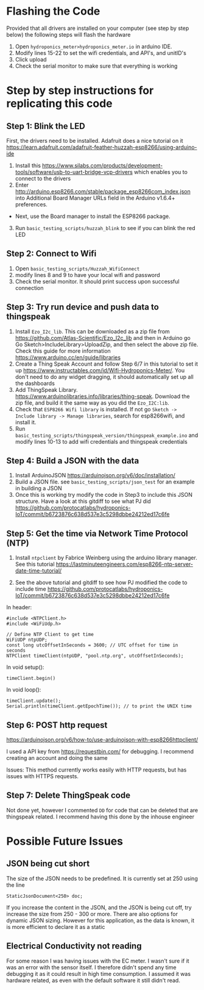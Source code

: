 # Flashing the Code

Provided that all drivers are installed on your computer (see step by step below) the following steps will flash the hardware

1. Open `hydroponics_meter>hydroponics_meter.io` in arduino IDE. 
2. Modify lines 15-22 to set the wifi credentials, and API's, and unitID's
3. Click upload
4. Check the serial monitor to make sure that everything is working

# Step by step instructions for replicating this code

## Step 1: Blink the LED

First, the drivers need to be installed. Adafruit does a nice tutorial on it https://learn.adafruit.com/adafruit-feather-huzzah-esp8266/using-arduino-ide

1. Install this https://www.silabs.com/products/development-tools/software/usb-to-uart-bridge-vcp-drivers which enables you to connect to the drivers
2. Enter http://arduino.esp8266.com/stable/package_esp8266com_index.json into Additional Board Manager URLs field in the Arduino v1.6.4+ preferences.
- Next, use the Board manager to install the ESP8266 package.
3. Run `basic_testing_scripts/huzzah_blink` to see if you can blink the red LED


## Step 2: Connect to Wifi

1. Open `basic_testing_scripts/Huzzah_WifiConnect`
2. modify lines 8 and 9 to have your local wifi and password
3. Check the serial monitor. It should print success upon successful connection

## Step 3: Try run device and push data to thingspeak

1. Install `Ezo_I2c_lib`. This can be downloaded as a zip file from https://github.com/Atlas-Scientific/Ezo_I2c_lib and then in Arduino go Go Sketch>IncludeLibrary>UploadZip, and then select the above zip file. Check this guide for more information https://www.arduino.cc/en/guide/libraries
2. Create a Thing Speak Account and follow Step 6/7 in this tutorial to set it up https://www.instructables.com/id/Wifi-Hydroponics-Meter/. You don't need to do any widget dragging, it should automatically set up all the dashboards
3. Add ThingSpeak Library. https://www.arduinolibraries.info/libraries/thing-speak. Download the zip file, and build it the same way as you did the `Ezo_I2C:lib`.
4. Check that `ESP8266 Wifi library` is installed. If not go `Sketch -> Include library -> Manage libraries`, search for esp8266wifi, and install it.
5. Run `basic_testing_scripts/thingspeak_version/thingspeak_example.ino` and modify lines 10-13 to add wifi credentials and thingspeak credentials

## Step 4: Build a JSON with the data

1. Install ArduinoJSON https://arduinojson.org/v6/doc/installation/
2. Build a JSON file. see `basic_testing_scripts/json_test` for an example in building a JSON
3. Once this is working try modify the code in Step3 to include this JSON structure. Have a look at this gitdiff to see what PJ did https://github.com/protocatlabs/hydroponics-IoT/commit/b6723876c638d537e3c5298dbbe24212ed17c6fe

## Step 5: Get the time via Network Time Protocol (NTP)

1. Install `ntpclient` by Fabrice Weinberg using the arduino library manager. See this tutorial https://lastminuteengineers.com/esp8266-ntp-server-date-time-tutorial/

2. See the above tutorial and gitdiff to see how PJ modified the code to include time https://github.com/protocatlabs/hydroponics-IoT/commit/b6723876c638d537e3c5298dbbe24212ed17c6fe

In header:

```
#include <NTPClient.h> 
#include <WiFiUdp.h>

// Define NTP Client to get time
WiFiUDP ntpUDP;
const long utcOffsetInSeconds = 3600; // UTC offset for time in seconds
NTPClient timeClient(ntpUDP, "pool.ntp.org", utcOffsetInSeconds);
```


In void setup():
```
timeClient.begin()
```

In void loop():
```
timeClient.update();
Serial.println(timeClient.getEpochTime()); // to print the UNIX time
```

## Step 6: POST http request
https://arduinojson.org/v6/how-to/use-arduinojson-with-esp8266httpclient/

I used a API key from https://requestbin.com/ for debugging. I recommend creating an account and doing the same


Issues: This method currently works easily with HTTP requests, but has issues with HTTPS requests.

## Step 7: Delete ThingSpeak code

Not done yet, however I commented `DD` for code that can be deleted that are thingspeak related. I recommend having this done by the inhouse engineer


# Possible Future Issues

## JSON being cut short

The size of the JSON needs to be predefined. It is currently set at 250 using the line

`StaticJsonDocument<250> doc;`

If you increase the content in the JSON, and the JSON is being cut off, try increase the size from 250 - 300 or more. There are also options for dynamic JSON sizing. However for this application, as the data is known, it is more efficient to declare it as a static

## Electrical Conductivity not reading

For some reason I was having issues with the EC meter. I wasn't sure if it was an error with the sensor itself. I therefore didn't spend any time debugging it as it could result in high time consumption. I assumed it was hardware related, as even with the default software it still didn't read.






